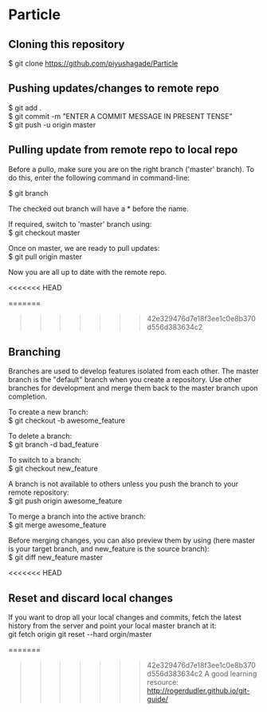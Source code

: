 # Particle

## Cloning this repository
$ git clone https://github.com/piyushagade/Particle

## Pushing updates/changes to remote repo
$ git add . <br>
$ git commit -m "ENTER A COMMIT MESSAGE IN PRESENT TENSE"<br>
$ git push -u origin master

## Pulling update from remote repo to local repo
Before a pullo, make sure you are on the right branch ('master' branch). To do this, enter the following command in command-line:

$ git branch

The checked out branch will have a * before the name.

If required, switch to 'master' branch using: <br>
$ git checkout master

Once on master, we are ready to pull updates: <br>
$ git pull origin master

Now you are all up to date with the remote repo.

<<<<<<< HEAD

=======
>>>>>>> 42e329476d7e18f3ee1c0e8b370d556d383634c2
## Branching
Branches are used to develop features isolated from each other. The master branch is the "default" branch when you create a repository. Use other branches for development and merge them back to the master branch upon completion.

To create a new branch: <br>
$ git checkout -b awesome_feature

To delete a branch: <br>
$ git branch -d bad_feature

To switch to a branch: <br>
$ git checkout new_feature

A branch is not available to others unless you push the branch to your remote repository: <br>
$ git push origin awesome_feature

To merge a branch into the active branch: <br>
$ git merge awesome_feature

Before merging changes, you can also preview them by using (here master is your target branch, and new_feature is the source branch): <br>
$ git diff new_feature master

<<<<<<< HEAD
## Reset and discard local changes
If you want to drop all your local changes and commits, fetch the latest history from the server and point your local master branch at it: <br>
git fetch origin
git reset --hard orgin/master


=======
>>>>>>> 42e329476d7e18f3ee1c0e8b370d556d383634c2
A good learning resource: <br>
http://rogerdudler.github.io/git-guide/

